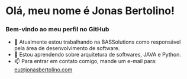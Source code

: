 # Olá, meu nome é Jonas Bertolino!
### Bem-vindo ao meu perfil no GitHub

- 🔭 Atualmente estou trabalhando na BASSolutions como responsável pela área de desenvolvimento de software.
- 🌱 Estou aprendendo sobre arquitetura de softwares, JAVA e Python.
- 📫 Para entrar em contato comigo, mande um e-mail para: eu@jonasbertolino.com

<!--div>
<a href="https://github.com/jonasbertolino">
<img height="180em" src="https://github-readme-stats.vercel.app/api/top-langs/?username=jonasbertolino&layout=compact&langs_count=7&theme=dracula"/>
<img height="180em" src="https://github-readme-stats.vercel.app/api?username=jonasbertolino&show_icons=true&theme=dracula&include_all_commits=true&count_private=true"/>
</div-->

<!--
**jonasbertolino/jonasbertolino** is a ✨ _special_ ✨ repository because its `README.md` (this file) appears on your GitHub profile.

Here are some ideas to get you started:

- 🔭 I’m currently working on ...
- 🌱 I’m currently learning ...
- 👯 I’m looking to collaborate on ...
- 🤔 I’m looking for help with ...
- 💬 Ask me about ...
- 📫 How to reach me: ...
- 😄 Pronouns: ...
- ⚡ Fun fact: ...
-->
